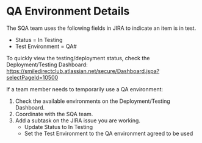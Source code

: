 # QA Environment Details

The SQA team uses the following fields in JIRA to indicate an item is in test.
  * Status = In Testing
  * Test Environment = QA#

To quickly view the testing/deployment status, check the Deployment/Testing Dashboard:
https://smiledirectclub.atlassian.net/secure/Dashboard.jspa?selectPageId=10500

If a team member needs to temporarily use a QA environment:
1. Check the available environments on the Deployment/Testing Dashboard.
2. Coordinate with the SQA team.
3. Add a subtask on the JIRA issue you are working.
    * Update Status to In Testing
    * Set the Test Environment to the QA environment agreed to be used

